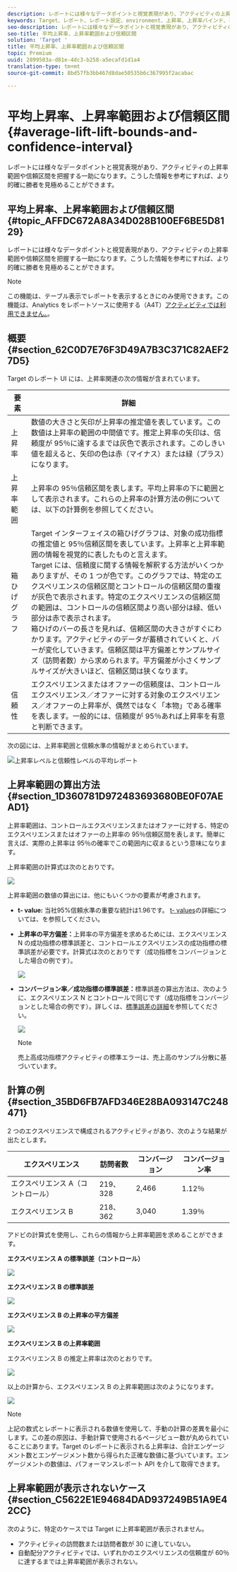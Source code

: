 ```yaml
---
description: レポートには様々なデータポイントと視覚表現があり、アクティビティの上昇率範囲や信頼区間を把握する一助になります。こうした情報を参考にすれば、より的確に勝者を見極めることができます。
keywords: Target、レポート、レポート設定、environment、上昇率、上昇率バインド、平方偏差、confidence、control
seo-description: レポートには様々なデータポイントと視覚表現があり、アクティビティの上昇率範囲や信頼区間を把握する一助になります。こうした情報を参考にすれば、より的確に勝者を見極めることができます。
seo-title: 平均上昇率、上昇率範囲および信頼区間
solution: 'Target '
title: 平均上昇率、上昇率範囲および信頼区間
topic: Premium
uuid: 2899503a-d81e-4dc3-b258-a5ecafd1d1a4
translation-type: tm+mt
source-git-commit: 8bd57fb3bb467d8dae50535b6c367995f2acabac

---
```



# 平均上昇率、上昇率範囲および信頼区間{#average-lift-lift-bounds-and-confidence-interval}

レポートには様々なデータポイントと視覚表現があり、アクティビティの上昇率範囲や信頼区間を把握する一助になります。こうした情報を参考にすれば、より的確に勝者を見極めることができます。

## 平均上昇率、上昇率範囲および信頼区間 {#topic_AFFDC672A8A34D028B100EF6BE5D8129}

レポートには様々なデータポイントと視覚表現があり、アクティビティの上昇率範囲や信頼区間を把握する一助になります。こうした情報を参考にすれば、より的確に勝者を見極めることができます。

>[!NOTE]
>
>この機能は、テーブル表示でレポートを表示するときにのみ使用できます。この機能は、Analytics をレポートソースに使用する（A4T）[アクティビティでは利用できません。](../../c-integrating-target-with-mac/a4t/a4t.md#concept_7540C8C04259434AB6EE33B09F47A1DE)。

## 概要 {#section_62C0D7E76F3D49A7B3C371C82AEF27D5}

Target のレポート UI には、上昇率関連の次の情報が含まれています。

| 要素 | 詳細 |
|--- |--- |
| 上昇率 | 数値の大きさと矢印が上昇率の推定値を表しています。この数値は上昇率の範囲の中間値です。推定上昇率の矢印は、信頼度が 95％に達するまでは灰色で表示されます。このしきい値を超えると、矢印の色は赤（マイナス）または緑（プラス）になります。 |
| 上昇率範囲 | 上昇率の 95％信頼区間を表します。平均上昇率の下に範囲として表示されます。これらの上昇率の計算方法の例については、以下の計算例を参照してください。 |
| 箱ひげグラフ | Target インターフェイスの箱ひげグラフは、対象の成功指標の推定値と 95％信頼区間を表しています。上昇率と上昇率範囲の情報を視覚的に表したものと言えます。<br>Target には、信頼度に関する情報を解釈する方法がいくつかありますが、その 1 つが色です。このグラフでは、特定のエクスペリエンスの信頼区間とコントロールの信頼区間の重複が灰色で表示されます。特定のエクスペリエンスの信頼区間の範囲は、コントロールの信頼区間より高い部分は緑、低い部分は赤で表示されます。<br>箱ひげのバーの長さを見れば、信頼区間の大きさがすぐにわかります。アクティビティのデータが蓄積されていくと、バーが変化していきます。信頼区間は平方偏差とサンプルサイズ（訪問者数）から求められます。平方偏差が小さくサンプルサイズが大きいほど、信頼区間は狭くなります。 |
| 信頼性 | エクスペリエンスまたはオファーの信頼度は、コントロールエクスペリエンス／オファーに対する対象のエクスペリエンス／オファーの上昇率が、偶然ではなく「本物」である確率を表します。一般的には、信頼度が 95％あれば上昇率を有意と判断できます。 |

次の図には、上昇率範囲と信頼水準の情報がまとめられています。

![上昇率レベルと信頼性レベルの平均レポート](/help/c-reports/c-report-settings/assets/lift-screenshot-new.png)

## 上昇率範囲の算出方法 {#section_1D360781D972483693680BE0F07AEAD1}

上昇率範囲は、コントロールエクスペリエンスまたはオファーに対する、特定のエクスペリエンスまたはオファーの上昇率の 95％信頼区間を表します。簡単に言えば、実際の上昇率は 95％の確率でこの範囲内に収まるという意味になります。

上昇率範囲の計算式は次のとおりです。

![](assets/lift_diagram.png)

上昇率範囲の数値の算出には、他にもいくつかの要素が考慮されます。

* **t- value:** 当社95%信頼水準の重要な統計は1.96です。 [t- values](https://en.wikipedia.org/wiki/T-statistic)の詳細については、を参照してください。
* **上昇率の平方偏差：**&#x200B;上昇率の平方偏差を求めるためには、エクスペリエンス N の成功指標の標準誤差と、コントロールエクスペリエンスの成功指標の標準誤差が必要です。計算式は次のとおりです（成功指標をコンバージョンとした場合の例です）。

   ![](assets/lift_variance.png)

* **コンバージョン率／成功指標の標準誤差：**&#x200B;標準誤差の算出方法は、次のように、エクスペリエンス N とコントロールで同じです（成功指標をコンバージョンとした場合の例です）。詳しくは、[標準誤差の詳細](https://en.wikipedia.org/wiki/Standard_error)を参照してください。

   ![](assets/standard_error.png)

   >[!NOTE]
   >
   >売上高成功指標アクティビティの標準エラーは、売上高のサンプル分散に基づいています。

## 計算の例 {#section_35BD6FB7AFD346E28BA093147C248471}

2 つのエクスペリエンスで構成されるアクティビティがあり、次のような結果が出たとします。

| エクスペリエンス | 訪問者数 | コンバージョン | コンバージョン率 |
|--- |--- |--- |--- |
| エクスペリエンス A（コントロール） | 219、328 | 2,466 | 1.12％ |
| エクスペリエンス B | 218、362 | 3,040 | 1.39％ |

アドビの計算式を使用し、これらの情報から上昇率範囲を求めることができます。

**エクスペリエンス A の標準誤差（コントロール）**

![](assets/standard_error_A.png)

**エクスペリエンス B の標準誤差**

![](assets/standard_error_B.png)

**エクスペリエンス B の上昇率の平方偏差**

![](assets/lift_variance_B.png)

**エクスペリエンス B の上昇率範囲**

エクスペリエンス B の推定上昇率は次のとおりです。

![](assets/lift_bounds_B.png)

以上の計算から、エクスペリエンス B の上昇率範囲は次のようになります。

![](assets/lift_bounds_B2.png)

>[!NOTE]
>
>上記の数式とレポートに表示される数値を使用して、手動の計算の差異を最小にします。この差の原因は、手動計算で使用されるページビュー数が丸められていることにあります。Target のレポートに表示される上昇率は、合計エンゲージメント数とエンゲージメント数から得られた正確な数値に基づいています。エンゲージメントの数値は、パフォーマンスレポート API を介して取得できます。

## 上昇率範囲が表示されないケース{#section_C5622E1E94684DAD937249B51A9E42CC}

次のように、特定のケースでは Target に上昇率範囲が表示されません。

* アクティビティの訪問数または訪問者数が 30 に達していない。
* 自動配分アクティビティでは、いずれかのエクスペリエンスの信頼度が 60％に達するまでは上昇率範囲が表示されない。

